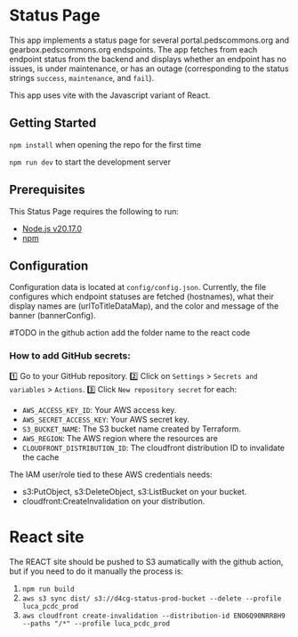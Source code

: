 # Status Page

This app implements a status page for several portal.pedscommons.org and gearbox.pedscommons.org endspoints. The app fetches from each endpoint status from the backend and displays whether an endpoint has no issues, is under maintenance, or has an outage (corresponding to the status strings `success`, `maintenance`, and `fail`).

This app uses vite with the Javascript variant of React.

## Getting Started 

`npm install` when opening the repo for the first time

`npm run dev` to start the development server


## Prerequisites

This Status Page requires the following to run:

- [Node.js v20.17.0](https://nodejs.org/en/download)
- [npm](https://docs.npmjs.com/downloading-and-installing-node-js-and-npm)

## Configuration

Configuration data is located at `config/config.json`. Currently, the file configures which endpoint statuses are fetched (hostnames), what their display names are (urlToTitleDataMap), and the color and message of the banner (bannerConfig). 

#TODO in the github action add the folder name to the react code

### How to add GitHub secrets:
1️⃣ Go to your GitHub repository.
2️⃣ Click on `Settings` > `Secrets and variables` > `Actions`.
3️⃣ Click `New repository secret` for each:
- `AWS_ACCESS_KEY_ID`: Your AWS access key.
- `AWS_SECRET_ACCESS_KEY`: Your AWS secret key.
- `S3_BUCKET_NAME`: The S3 bucket name created by Terraform.
- `AWS_REGION`: The AWS region where the resources are
- `CLOUDFRONT_DISTRIBUTION_ID`: The cloudfront distribution ID to invalidate the cache

The IAM user/role tied to these AWS credentials needs:
- s3:PutObject, s3:DeleteObject, s3:ListBucket on your bucket.
- cloudfront:CreateInvalidation on your distribution.


# React site
The REACT site should be pushed to S3 aumatically with the github action, but if you need to do it manually the process is:
1. `npm run build`
2. `aws s3 sync dist/ s3://d4cg-status-prod-bucket --delete --profile luca_pcdc_prod`
3. `aws cloudfront create-invalidation --distribution-id ENO6Q90NRR8H9 --paths "/*" --profile luca_pcdc_prod`

